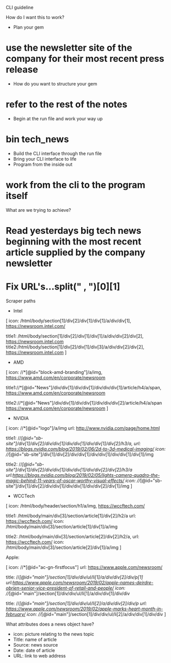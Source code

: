 CLI guideline

How do I want this to work?
- Plan your gem
# use the newsletter site of the company for their most recent press release
- How do you want to structure your gem
# refer to the rest of the notes
- Begin at the run file and work your way up
# bin tech_news
- Build the CLI interface through the run file
- Bring your CLI interface to life
- Program from the inside out
# work from the cli to the program itself

What are we trying to achieve?
# Read yesterdays big tech news beginning with the most recent article supplied by the company newsletter
# Fix URL's...split(" , ")[0][1]


Scraper paths

- Intel 

[
icon: /html/body/section[1]/div[2]/div[1]/div[1]/a/div/div[1], https://newsroom.intel.com/

title1: /html/body/section[1]/div[2]/div[1]/div[1]/a/div/div[2]/div[2],
 https://newsroom.intel.com
title2:/html/body/section[1]/div[2]/div[1]/div[3]/a/div/div[2]/div[2],
 https://newsroom.intel.com
]

- AMD

[
icon: //*[@id="block-amd-branding"]/a/img,
https://www.amd.com/en/corporate/newsroom

title1://*[@id="News"]/div/div[1]/div/div[1]/div/div/div[1]/article/h4/a/span,
https://www.amd.com/en/corporate/newsroom

title2://*[@id="News"]/div/div[1]/div/div[1]/div/div/div[2]/article/h4/a/span
https://www.amd.com/en/corporate/newsroom
]

- NVIDIA

[
icon: //*[@id="logo"]/a/img
url: http://www.nvidia.com/page/home.html

title1: //*[@id="sb-site"]/div[1]/div[2]/div/div[1]/div/div[1]/div/div[1]/div[2]/h3/a, 
url: https://blogs.nvidia.com/blog/2019/02/06/2d-to-3d-medical-imaging/
icon: //*[@id="sb-site"]/div[1]/div[2]/div/div[1]/div/div[1]/div/div[1]/div[1]/img

title2: //*[@id="sb-site"]/div[1]/div[2]/div/div[1]/div/div[1]/div/div[2]/div[2]/h3/a
url:https://blogs.nvidia.com/blog/2019/02/05/lights-camera-quadro-the-magic-behind-11-years-of-oscar-worthy-visual-effects/
icon: //*[@id="sb-site"]/div[1]/div[2]/div/div[1]/div/div[1]/div/div[2]/div[1]/img
]

- WCCTech

[
icon: /html/body/header/section/h1/a/img,
https://wccftech.com/

title1: /html/body/main/div[3]/section/article[1]/div[2]/h2/a
url: https://wccftech.com/
icon: /html/body/main/div[3]/section/article[1]/div[1]/a/img

title2: /html/body/main/div[3]/section/article[2]/div[2]/h2/a,
url: https://wccftech.com/
icon: /html/body/main/div[3]/section/article[2]/div[1]/a/img
]


Apple: 

[
icon: //*[@id="ac-gn-firstfocus"]
url: https://www.apple.com/newsroom/

title: //*[@id="main"]/section[1]/div/div/ul/li[1]/a/div/div[2]/div/p[1]
url:https://www.apple.com/newsroom/2019/02/apple-names-deirdre-obrien-senior-vice-president-of-retail-and-people/
icon: //*[@id="main"]/section[1]/div/div/ul/li[1]/a/div/div[1]/div/div

title: //*[@id="main"]/section[1]/div/div/ul/li[2]/a/div/div[2]/div/p
url: https://www.apple.com/newsroom/2019/02/apple-marks-heart-month-in-february/
icon: //*[@id="main"]/section[1]/div/div/ul/li[2]/a/div/div[1]/div/div
]

What attributes does a news object have?

- icon: picture relating to the news topic
- Title: name of article
- Source: news source
- Date: date of article
- URL: link to web address